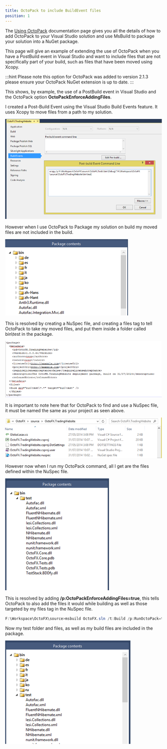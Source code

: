 ```yaml
---
title: OctoPack to include BuildEvent files
position: 1
---
```


The [Using OctoPack](/docs/packaging-applications/nuget-packages/using-octopack/index.md) documentation page gives you all the details of how to add OctoPack to your Visual Studio solution and use MsBuild to package your solution into a NuGet package.

This page will give an example of extending the use of OctoPack when you have a PostBuild event in Visual Studio and want to include files that are not specifically part of your build, such as files that have been moved using Xcopy.

:::hint
Please note this option for OctoPack was added to version 2.1.3 please ensure your OctoPack NuGet extension is up to date.
:::

This shows, by example, the use of a PostBuild event in Visual Studio and the OctoPack option **OctoPackEnforceAddingFiles**.

I created a Post-Build Event using the Visual Studio Build Events feature. It uses Xcopy to move files from a path to my solution.

![](/docs/images/3048096/3277796.png "width=500")

However when I use OctoPack to Package my solution on build my moved files are not included in the build.

![](/docs/images/3048096/3277795.png "width=300")

This is resolved by creating a NuSpec file, and creating a files tag to tell OctoPack to take my moved files, and put them inside a folder called bin\test in the package.

![](/docs/images/3048096/3277794.png "width=500")

It is important to note here that for OctoPack to find and use a NuSpec file, it must be named the same as your project as seen above.

![](/docs/images/3048096/3277792.png "width=500")

However now when I run my OctoPack command, all I get are the files defined within the NuSpec file.

![](/docs/images/3048096/3277793.png "width=300")

This is resolved by adding **/p:OctoPackEnforceAddingFiles=true**, this tells OctoPack to also add the files it would while building as well as those targeted by my files tag in the NuSpec file.

```powershell
F:\Workspace\OctoFX\source>msbuild OctoFX.sln /t:Build /p:RunOctoPack=true /p:OctoPackPackageVersion=1.0.0.7 /p:OctoPackEnforceAddingFiles=true
```

Now my test folder and files, as well as my build files are included in the package.

![](/docs/images/3048096/3277790.png "width=300")
